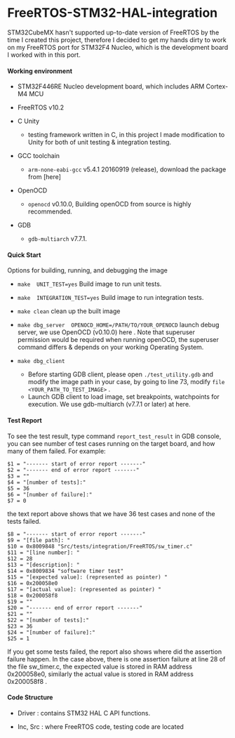 # FreeRTOS-STM32-HAL-integration

STM32CubeMX hasn't supported up-to-date version of FreeRTOS by the time I created this project, therefore I decided to get my hands dirty to work on my FreeRTOS port for STM32F4 Nucleo, which is the development board I worked with in this port.

#### Working environment
* STM32F446RE Nucleo development board, which includes ARM Cortex-M4 MCU

* FreeRTOS v10.2

* C Unity
  * testing framework written in C, in this project I made modification to Unity for both of unit testing & integration testing.

* GCC toolchain
  * `arm-none-eabi-gcc` v5.4.1 20160919 (release), download the package from [here]

* OpenOCD
  * `openocd` v0.10.0, Building openOCD from source is highly recommended.

* GDB
  * `gdb-multiarch` v7.7.1.



#### Quick Start

 Options for building, running, and debugging the image

 * ```make  UNIT_TEST=yes```
    Build image to run unit tests.

 * ```make  INTEGRATION_TEST=yes```
    Build image to run integration tests.

 * ```make clean```
   clean up the built image

 * ```make dbg_server  OPENOCD_HOME=/PATH/TO/YOUR_OPENOCD```
    launch debug server, we use OpenOCD (v0.10.0) here . Note that superuser permission would be required when running openOCD, the superuser command differs & depends on your working Operating System. 

 * ```make dbg_client```
   * Before starting GDB client, please open `./test_utility.gdb` and modify the image path in your case, by going to line 73, modify `file <YOUR_PATH_TO_TEST_IMAGE>` .
   * Launch GDB client to load image, set breakpoints, watchpoints for execution. We use gdb-multiarch   (v7.7.1 or later) at here. 


#### Test Report
To see the test result, type command `report_test_result` in GDB console, you can see number of test cases running on the target board, and how many of them failed. For example:

```
$1 = "------- start of error report -------"
$2 = "------- end of error report -------"
$3 = ""
$4 = "[number of tests]:"
$5 = 36
$6 = "[number of failure]:"
$7 = 0
```
the text report above shows that we have 36 test cases and none of the tests failed.


```
$8 = "------- start of error report -------"
$9 = "[file path]: "
$10 = 0x8009848 "Src/tests/integration/FreeRTOS/sw_timer.c"
$11 = "[line number]: "
$12 = 28
$13 = "[description]: "
$14 = 0x8009834 "software timer test"
$15 = "[expected value]: (represented as pointer) "
$16 = 0x200058e0
$17 = "[actual value]: (represented as pointer) "
$18 = 0x200058f8
$19 = ""
$20 = "------- end of error report -------"
$21 = ""
$22 = "[number of tests]:"
$23 = 36
$24 = "[number of failure]:"
$25 = 1
```
If you get some tests failed, the report also shows where did the assertion failure happen. In the case above, there is one assertion failure at line 28 of the file sw_timer.c, the expected value is stored in RAM address 0x200058e0, similarly the actual value is stored in RAM address 0x200058f8 .


#### Code Structure

* Driver : contains STM32 HAL C API functions.

* Inc, Src : where FreeRTOS code, testing code are located



